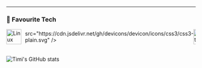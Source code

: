 

****
### 🧰 Favourite Tech
<div style="display: flex; flex-wrap: nowrap; align-items: center; overflow-x: auto;">


<img alt="Linux" width="40px" style="padding-right:10px;" src="https://cdn.jsdelivr.net/gh/devicons/devicon/icons/linux/linux-original.svg" />
src="https://cdn.jsdelivr.net/gh/devicons/devicon/icons/css3/css3-plain.svg" />
<img alt="Python" width="40px" style="padding-right:10px;" src="https://cdn.jsdelivr.net/gh/devicons/devicon/icons/python/python-plain.svg" />
<img alt="GitHub" width="40px" style="padding-right:10px;" src="https://cdn.jsdelivr.net/gh/devicons/devicon/icons/github/github-original.svg" />
<img alt="Bash" width="40px" style="padding-right:10px;" src="https://cdn.jsdelivr.net/gh/devicons/devicon/icons/bash/bash-original.svg" />

</div>

<br />

![Timi's GitHub stats](https://github-readme-stats.vercel.app/api?username=TFashakin&show_icons=true&theme=normal)






</div>
